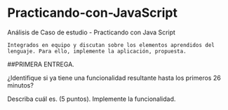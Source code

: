 # Practicando-con-JavaScript
Análisis de Caso de estudio - Practicando con Java Script

    Integrados en equipo y discutan sobre los elementos aprendidos del lenguaje. Para ello, implemente la aplicación, propuesta.  

##PRIMERA ENTREGA.  

¿Identifique si ya tiene una funcionalidad resultante hasta los primeros 26 minutos?  

Describa cuál es. (5 puntos). Implemente la funcionalidad. 